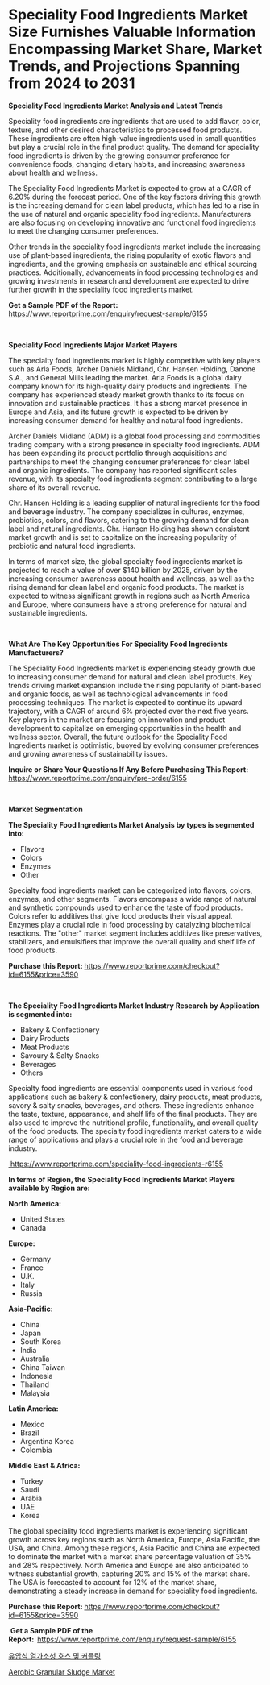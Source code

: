 <p><h1>Speciality Food Ingredients Market Size Furnishes Valuable Information Encompassing Market Share, Market Trends, and Projections Spanning from 2024 to 2031</h1></p><p><strong>Speciality Food Ingredients Market Analysis and Latest Trends</strong></p>
<p><p>Speciality food ingredients are ingredients that are used to add flavor, color, texture, and other desired characteristics to processed food products. These ingredients are often high-value ingredients used in small quantities but play a crucial role in the final product quality. The demand for speciality food ingredients is driven by the growing consumer preference for convenience foods, changing dietary habits, and increasing awareness about health and wellness.</p><p>The Speciality Food Ingredients Market is expected to grow at a CAGR of 6.20% during the forecast period. One of the key factors driving this growth is the increasing demand for clean label products, which has led to a rise in the use of natural and organic speciality food ingredients. Manufacturers are also focusing on developing innovative and functional food ingredients to meet the changing consumer preferences.</p><p>Other trends in the speciality food ingredients market include the increasing use of plant-based ingredients, the rising popularity of exotic flavors and ingredients, and the growing emphasis on sustainable and ethical sourcing practices. Additionally, advancements in food processing technologies and growing investments in research and development are expected to drive further growth in the speciality food ingredients market.</p></p>
<p><strong>Get a Sample PDF of the Report:&nbsp;</strong> <a href="https://www.reportprime.com/enquiry/request-sample/6155">https://www.reportprime.com/enquiry/request-sample/6155</a></p>
<p>&nbsp;</p>
<p><strong>Speciality Food Ingredients Major Market Players</strong></p>
<p><p>The specialty food ingredients market is highly competitive with key players such as Arla Foods, Archer Daniels Midland, Chr. Hansen Holding, Danone S.A., and General Mills leading the market. Arla Foods is a global dairy company known for its high-quality dairy products and ingredients. The company has experienced steady market growth thanks to its focus on innovation and sustainable practices. It has a strong market presence in Europe and Asia, and its future growth is expected to be driven by increasing consumer demand for healthy and natural food ingredients.</p><p>Archer Daniels Midland (ADM) is a global food processing and commodities trading company with a strong presence in specialty food ingredients. ADM has been expanding its product portfolio through acquisitions and partnerships to meet the changing consumer preferences for clean label and organic ingredients. The company has reported significant sales revenue, with its specialty food ingredients segment contributing to a large share of its overall revenue.</p><p>Chr. Hansen Holding is a leading supplier of natural ingredients for the food and beverage industry. The company specializes in cultures, enzymes, probiotics, colors, and flavors, catering to the growing demand for clean label and natural ingredients. Chr. Hansen Holding has shown consistent market growth and is set to capitalize on the increasing popularity of probiotic and natural food ingredients.</p><p>In terms of market size, the global specialty food ingredients market is projected to reach a value of over $140 billion by 2025, driven by the increasing consumer awareness about health and wellness, as well as the rising demand for clean label and organic food products. The market is expected to witness significant growth in regions such as North America and Europe, where consumers have a strong preference for natural and sustainable ingredients.</p></p>
<p>&nbsp;</p>
<p><strong>What Are The Key Opportunities For Speciality Food Ingredients Manufacturers?</strong></p>
<p><p>The Speciality Food Ingredients market is experiencing steady growth due to increasing consumer demand for natural and clean label products. Key trends driving market expansion include the rising popularity of plant-based and organic foods, as well as technological advancements in food processing techniques. The market is expected to continue its upward trajectory, with a CAGR of around 6% projected over the next five years. Key players in the market are focusing on innovation and product development to capitalize on emerging opportunities in the health and wellness sector. Overall, the future outlook for the Speciality Food Ingredients market is optimistic, buoyed by evolving consumer preferences and growing awareness of sustainability issues.</p></p>
<p><strong>Inquire or Share Your Questions If Any Before Purchasing This Report:</strong> <a href="https://www.reportprime.com/enquiry/pre-order/6155">https://www.reportprime.com/enquiry/pre-order/6155</a></p>
<p>&nbsp;</p>
<p><strong>Market Segmentation</strong></p>
<p><strong>The Speciality Food Ingredients Market Analysis by types is segmented into:</strong></p>
<p><ul><li>Flavors</li><li>Colors</li><li>Enzymes</li><li>Other</li></ul></p>
<p><p>Specialty food ingredients market can be categorized into flavors, colors, enzymes, and other segments. Flavors encompass a wide range of natural and synthetic compounds used to enhance the taste of food products. Colors refer to additives that give food products their visual appeal. Enzymes play a crucial role in food processing by catalyzing biochemical reactions. The "other" market segment includes additives like preservatives, stabilizers, and emulsifiers that improve the overall quality and shelf life of food products.</p></p>
<p><strong>Purchase this Report:&nbsp;</strong><a href="https://www.reportprime.com/checkout?id=6155&price=3590">https://www.reportprime.com/checkout?id=6155&price=3590</a></p>
<p>&nbsp;</p>
<p><strong>The Speciality Food Ingredients Market Industry Research by Application is segmented into:</strong></p>
<p><ul><li>Bakery & Confectionery</li><li>Dairy Products</li><li>Meat Products</li><li>Savoury & Salty Snacks</li><li>Beverages</li><li>Others</li></ul></p>
<p><p>Specialty food ingredients are essential components used in various food applications such as bakery & confectionery, dairy products, meat products, savory & salty snacks, beverages, and others. These ingredients enhance the taste, texture, appearance, and shelf life of the final products. They are also used to improve the nutritional profile, functionality, and overall quality of the food products. The specialty food ingredients market caters to a wide range of applications and plays a crucial role in the food and beverage industry.</p></p>
<p><a href="https://www.reportprime.com/speciality-food-ingredients-r6155">&nbsp;https://www.reportprime.com/speciality-food-ingredients-r6155</a></p>
<p><strong>In terms of Region, the Speciality Food Ingredients Market Players available by Region are:</strong></p>
<p>
    <p> <strong> North America: </strong>
        <ul>
            <li>United States</li>
            <li>Canada</li>
        </ul>
        </p> 
    <p> <strong> Europe: </strong>
        <ul>
            <li>Germany</li>
            <li>France</li>
            <li>U.K.</li>
            <li>Italy</li>
            <li>Russia</li>
        </ul>
        </p> 
    <p> <strong> Asia-Pacific: </strong>
        <ul>
            <li>China</li>
            <li>Japan</li>
            <li>South Korea</li>
            <li>India</li>
            <li>Australia</li>
            <li>China Taiwan</li>
            <li>Indonesia</li>
            <li>Thailand</li>
            <li>Malaysia</li>
        </ul>
        </p> 
    <p> <strong> Latin America: </strong>
        <ul>
            <li>Mexico</li>
            <li>Brazil</li>
            <li>Argentina Korea</li>
            <li>Colombia</li>
        </ul>
        </p> 
    <p> <strong> Middle East & Africa: </strong>
        <ul>
            <li>Turkey</li>
            <li>Saudi</li>
            <li>Arabia</li>
            <li>UAE</li>
            <li>Korea</li>
        </ul>
    </p>
    </p>
<p><p>The global speciality food ingredients market is experiencing significant growth across key regions such as North America, Europe, Asia Pacific, the USA, and China. Among these regions, Asia Pacific and China are expected to dominate the market with a market share percentage valuation of 35% and 28% respectively. North America and Europe are also anticipated to witness substantial growth, capturing 20% and 15% of the market share. The USA is forecasted to account for 12% of the market share, demonstrating a steady increase in demand for speciality food ingredients.</p></p>
<p><strong>Purchase this Report: </strong><a href="https://www.reportprime.com/checkout?id=6155&price=3590">https://www.reportprime.com/checkout?id=6155&price=3590</a></p>
<p>&nbsp;<strong>Get a Sample PDF of the Report:&nbsp;&nbsp;</strong><a href="https://www.reportprime.com/enquiry/request-sample/6155">https://www.reportprime.com/enquiry/request-sample/6155</a></p>
<p><strong></strong></p>
<p><p><a href="https://medium.com/@hettiestehr/%EC%88%98%EC%A3%BC-%EC%97%B4%EA%B0%80%EC%86%8C%EC%84%B1-%ED%98%B8%EC%8A%A4-%EB%B0%8F-%EC%BB%A4%ED%94%8C%EB%A7%81-%EC%8B%9C%EC%9E%A5-%EA%B7%9C%EB%AA%A8-%EB%B0%8F-%EC%8B%9C%EC%9E%A5-%EB%8F%99%ED%96%A5-%EC%99%84%EC%A0%84%ED%95%9C-%EC%82%B0%EC%97%85-%EA%B0%9C%EC%9A%94-2024-2031-fe87ddda6b8e">유압식 열가소성 호스 및 커플링</a></p><p><a href="https://scarlet-rocket-c63.notion.site/Aerobic-Granular-Sludge-Market-Size-2024-2031-Global-Industrial-Analysis-Key-Geographical-Regions-85d92a22f6c440d5a84b5570eaff35f5">Aerobic Granular Sludge Market</a></p></p>